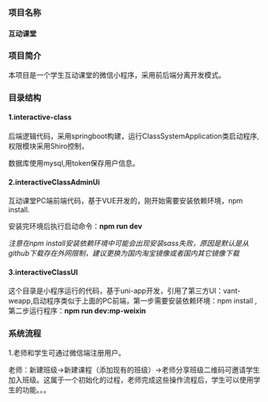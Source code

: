 ### 项目名称

#### 互动课堂

### 项目简介

本项目是一个学生互动课堂的微信小程序，采用前后端分离开发模式。

### 目录结构

#### 1.interactive-class

后端逻辑代码，采用springboot构建，运行ClassSystemApplication类启动程序,权限模块采用Shiro控制，

数据库使用mysql,用token保存用户信息。

#### 2.interactiveClassAdminUi

互动课堂PC端前端代码，基于VUE开发的，刚开始需要安装依赖环境，npm install.

安装完环境后执行启动命令：**npm run dev**

*注意在npm install安装依赖环境中可能会出现安装sass失败，原因是默认是从github下载存在外网限制，建议更换为国内淘宝镜像或者国内其它镜像下载*

#### 3.interactiveClassUI

这个目录是小程序运行的代码，基于uni-app开发，引用了第三方UI：vant-weapp,启动程序类似于上面的PC前端，第一步需要安装依赖环境：npm install , 第二步运行程序：**npm run dev:mp-weixin**

### 系统流程

1.老师和学生可通过微信端注册用户。

老师：新建班级->新建课程（添加现有的班级）->老师分享班级二维码可邀请学生加入班级。这属于一个初始化的过程，老师完成这些操作流程后，学生可以使用学生的功能。。。

